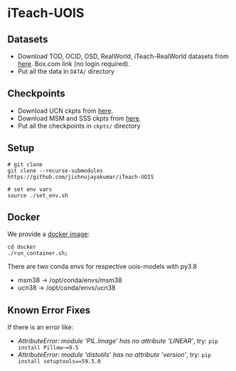 # iTeach-UOIS



## Datasets
- Download TOD, OCID, OSD, RealWorld, iTeach-RealWorld datasets from [here](https://utdallas.box.com/v/uois-datasets). Box.com link (no login required).
- Put all the data in `DATA/` directory


## Checkpoints
- Download UCN ckpts from [here](https://utdallas.box.com/s/9vt68miar920hf36egeybfflzvt8c676).
- Download MSM and SSS ckpts from [here](https://utdallas.box.com/s/vzp8nmalowg4i58y8b9sghv5s7f36xpz).
- Put all the checkpoints in `ckpts/` directory

## Setup
```shell
# git clone 
git clone --recurse-submodules https://github.com/jishnujayakumar/iTeach-UOIS

# set env vars
source ./set_env.sh
```

## Docker
We provide a [docker image](https://hub.docker.com/repository/docker/irvlutd/iteach):
```shell
cd docker
./run_container.sh;
```
There are two conda envs for respective uois-models with py3.8
- msm38 -> /opt/conda/envs/msm38
- ucn38 -> /opt/conda/envs/ucn38


## Known Error Fixes
If there is an error like:
- *AttributeError: module 'PIL.Image' has no attribute 'LINEAR'*, try: `pip install Pillow~=9.5`
- *AttributeError: module 'distutils' has no attribute 'version'*, try: `pip install setuptools==59.5.0`
